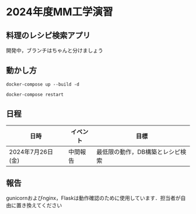 # 2024年度MM工学演習
## 料理のレシピ検索アプリ

開発中，ブランチはちゃんと分けましょう

## 動かし方

```
docker-compose up --build -d
```
```
docker-compose restart
```

## 日程
| 日時                     | イベント                  | 目標                                    |
|--------------------------|--------------------------|----------------------------------------|
| 2024年7月26日 (金)    | 中間報告                  | 最低限の動作，DB構築とレシピ検索

## 報告
gunicornおよびnginx，Flaskは動作確認のために使用しています．担当者が自由に置き換えてください
